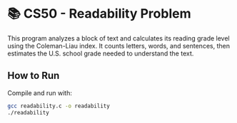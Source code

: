 # 📚 CS50 - Readability Problem

This program analyzes a block of text and calculates its reading grade level using the Coleman-Liau index. It counts letters, words, and sentences, then estimates the U.S. school grade needed to understand the text.

## How to Run

Compile and run with:

```bash
gcc readability.c -o readability
./readability
